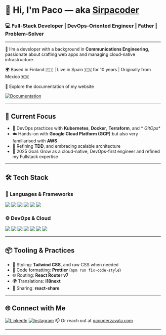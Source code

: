 # 👋 Hi, I'm Paco — aka [Sirpacoder][website]

### 💻 Full-Stack Developer | DevOps-Oriented Engineer | Father | Problem-Solver

---

🎯 I’m a developer with a background in **Communications Engineering**,
passionate about crafting web apps and managing cloud-native infrastructure.

🌍 Based in Finland 🇫🇮 | Live in Spain 🇪🇸 for 10 years | Originally from Mexico
🇲🇽

📖 Explore the documentation of my website

<a href="https://pacoderzavala.com/en/docs" target="_blank">
<img src="https://img.shields.io/badge/Documentation-Read-blueviolet?style=flat&logo=bookstack&logoColor=white" alt="Documentation" />
</a>


---

## 🔧 Current Focus

- 🚢 DevOps practices with **Kubernetes**, **Docker**, **Terraform**, and *
  *GitOps**
- ☁️ Hands-on with **Google Cloud Platform (GCP)** but also very familiarised
  with **AWS**
- 🧠 Refining **TDD**, and embracing scalable architecture
- 🧭 2025 Goal: Grow as a cloud-native, DevOps-first engineer and refined my
  Fullstack expertise

---

## 🛠️ Tech Stack

### 🧩 Languages & Frameworks

<img src="https://img.shields.io/badge/JavaScript-black?style=flat&logo=javascript" />
<img src="https://img.shields.io/badge/TypeScript-black?style=flat&logo=typescript" />
<img src="https://img.shields.io/badge/React-black?style=flat&logo=react" />
<img src="https://img.shields.io/badge/Node.js-black?style=flat&logo=node.js" />
<img src="https://img.shields.io/badge/GraphQL-black?style=flat&logo=graphql" />
<img src="https://img.shields.io/badge/SQL-black?style=flat&logo=sql" />

### ⚙️ DevOps & Cloud

<img src="https://img.shields.io/badge/Kubernetes-black?style=flat&logo=kubernetes" />
<img src="https://img.shields.io/badge/Docker-black?style=flat&logo=docker" />
<img src="https://img.shields.io/badge/Terraform-black?style=flat&logo=terraform" />
<img src="https://img.shields.io/badge/GitHub_Actions-black?style=flat&logo=github-actions" />
<img src="https://img.shields.io/badge/AWS-black?style=flat&logo=amazonaws" />
<img src="https://img.shields.io/badge/GCP-black?style=flat&logo=googlecloud" />
<img src="https://img.shields.io/badge/Ubuntu-black?style=flat&logo=ubuntu" />

---

## 📦 Tooling & Practices

- 🎨 Styling: **Tailwind CSS**, and raw CSS when needed
- 🔄 Code formatting: **Prettier** (`npm run fix-code-style`)
- 🌐 Routing: **React Router v7**
- 🌍 Translations: **i18next**
- 🔗 Sharing: **react-share**

---

## 🌐 Connect with Me

[![LinkedIn](https://img.shields.io/badge/-LinkedIn-0077B5?style=flat&logo=linkedin&logoColor=white)][linkedin]
[![Instagram](https://img.shields.io/badge/-Instagram-E4405F?style=flat&logo=instagram&logoColor=white)][instagram]
📫 Or reach out at [pacoderzavala.com][website]

---

[website]: https://pacoderzavala.com

[linkedin]: https://www.linkedin.com/in/francisco-zavala/

[instagram]: https://www.instagram.com/sirpacoder

